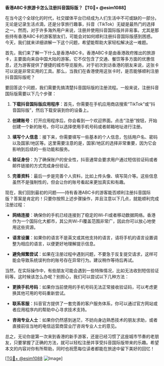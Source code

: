 **香港ABC卡旅游卡怎么注册抖音国际版？【TG💪+ @esim1088】**

在当今这个全球化的时代，社交媒体平台已经成为人们生活中不可或缺的一部分。无论是记录生活点滴，还是分享旅行趣事，抖音（TikTok）无疑是最热门的选择之一。然而，对于许多海外用户来说，注册并使用抖音国际版并非易事。尤其是那些持有香港ABC卡的游客朋友们，可能会对如何顺利注册抖音国际版感到困惑。今天，我们就来详细讲解一下这个问题，希望能帮助大家轻松解决这一难题。

首先，我们来了解一下什么是香港ABC卡。香港ABC卡是由香港政府推出的旅游卡，主要面向来自中国大陆的游客。它不仅包含了交通、餐饮等多方面的优惠信息，还为游客提供了便捷的城市导览服务。对于初次到访香港的朋友来说，这张卡可以说是非常实用的工具。那么，当我们在香港使用这张卡时，是否能够顺利注册抖音国际版呢？

要回答这个问题，我们需要先搞清楚抖音国际版的注册流程。一般来说，注册抖音国际版需要以下几个步骤：

1. **下载抖音国际版应用程序**：首先，你需要在手机应用商店搜索“TikTok”或“抖音国际版”，然后下载安装到你的设备上。

2. **创建账号**：打开应用程序后，你会看到一个欢迎界面。点击“注册”按钮，开始创建一个新的账号。你可以选择使用手机号码或者邮箱地址进行注册。

3. **填写个人信息**：接下来，你需要填写一些基本的个人信息，包括用户名、密码以及国家/地区等。这里需要注意的是，国家/地区的选择非常重要，因为它会影响到后续的一些功能和服务。

4. **验证身份**：为了确保账户的安全性，抖音通常会要求用户通过短信验证码或者邮件链接的方式完成身份验证。

5. **完善资料**：最后一步是完善个人资料，比如上传头像、填写简介等。这些信息虽然不是强制性的，但会让你的账号看起来更加真实和有趣。

现在，我们回到最初的问题——持有香港ABC卡的游客能否顺利注册抖音国际版？答案是肯定的！只要你按照上述步骤操作，并且注意以下几点，就能顺利完成注册过程：

- **网络连接**：确保你的手机已经连接到了稳定的Wi-Fi或者移动数据网络。香港作为一个国际化大都市，其公共Wi-Fi覆盖范围非常广，因此你可以放心地使用这些资源。

- **语言设置**：如果你的语言不是英文或其他支持的语言，请将手机的语言设置调整为相应的语言，以便更好地理解提示信息。

- **避免频繁尝试**：如果在注册过程中遇到问题，不要急于反复提交请求，这样可能会导致系统误判你的账号存在异常行为。建议稍作等待后再试。

当然，在实际操作中，有些朋友可能会遇到一些特殊情况，比如无法收到短信验证码等。这时候该怎么办呢？别担心，我们可以尝试以下几种方法：

- **更换手机号码**：如果你当前使用的手机号码无法正常接收验证码，可以考虑更换其他可用的号码重新尝试。

- **联系客服**：抖音官方提供了一套完善的客户服务体系，你可以通过官方网站或者应用程序内的帮助中心寻求技术支持。

- **咨询专业人士**：如果你仍然感到迷茫，不妨向身边熟悉技术的朋友求助，或者直接前往当地的电信运营商营业厅咨询专业人士的意见。

总之，无论你是第一次来到香港的新手游客，还是已经习惯了这座城市节奏的老朋友，只要掌握了正确的方法，就可以轻松注册并享受抖音国际版带来的乐趣。希望本文的内容对你有所帮助，同时也祝愿每位读者都能在旅途中留下美好的回忆！

[[TG💪+ @esim1088](https://t.me/s/esim1088) ![Image](https://i.postimg.cc/4NQfJmqS/Snipaste-2025-05-13-00-14-12.png)]